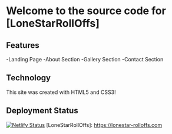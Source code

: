 # Welcome to the source code for [LoneStarRollOffs]

## Features

-Landing Page
-About Section
-Gallery Section
-Contact Section

## Technology

This site was created with HTML5 and CSS3!

## Deployment Status

[![Netlify Status](https://api.netlify.com/api/v1/badges/173b6732-ce0b-40f2-8c69-c9186ce4a2b2/deploy-status)](https://app.netlify.com/sites/mellow-bubblegum-7202a2/deploys)
[LoneStarRollOffs]: https://lonestar-rolloffs.com
